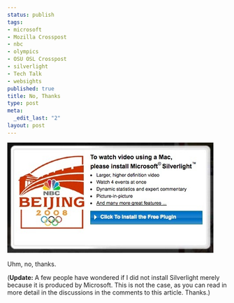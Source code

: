 ```yaml
--- 
status: publish
tags: 
- microsoft
- Mozilla Crosspost
- nbc
- olympics
- OSU OSL Crosspost
- silverlight
- Tech Talk
- websights
published: true
title: No, Thanks
type: post
meta: 
  _edit_last: "2"
layout: post
---
```

<img src="/media/wp/2008/08/olympics-silverlight.jpg" alt="" title="Olympics: Install Silverlight" width="472" height="252" class="alignnone size-full wp-image-1444" />

Uhm, no, thanks.

(<strong>Update:</strong> A few people have wondered if I did not install Silverlight merely because it is produced by Microsoft. This is not the case, as you can read in more detail in the discussions in the comments to this article. Thanks.)
